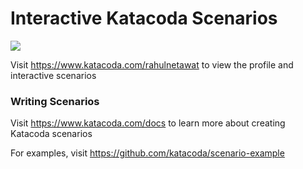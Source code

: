 # Interactive Katacoda Scenarios

[![](http://shields.katacoda.com/katacoda/rahulnetawat/count.svg)](https://www.katacoda.com/rahulnetawat "Get your profile on Katacoda.com")

Visit https://www.katacoda.com/rahulnetawat to view the profile and interactive scenarios

### Writing Scenarios
Visit https://www.katacoda.com/docs to learn more about creating Katacoda scenarios

For examples, visit https://github.com/katacoda/scenario-example
